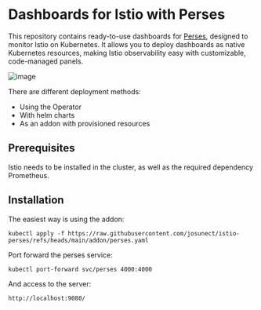 # Dashboards for Istio with Perses

This repository contains ready-to-use dashboards for [Perses](https://perses.dev/), designed to monitor Istio on Kubernetes. It allows you to deploy dashboards as native Kubernetes resources, making Istio observability easy with customizable, code-managed panels.

![image](https://github.com/user-attachments/assets/e5e624a0-0e0f-4f12-82ee-783d6bea99b7)

There are different deployment methods: 
- Using the Operator
- With helm charts
- As an addon with provisioned resources

## Prerequisites

Istio needs to be installed in the cluster, as well as the required dependency Prometheus.

## Installation

The easiest way is using the addon: 

`kubectl apply -f https://raw.githubusercontent.com/josunect/istio-perses/refs/heads/main/addon/perses.yaml`

Port forward the perses service: 

`kubectl port-forward svc/perses 4000:4000`

And access to the server: 

`http://localhost:9080/`
